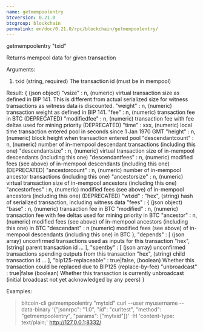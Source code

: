 ```yaml
---
name: getmempoolentry
btcversion: 0.21.0
btcgroup: blockchain
permalink: en/doc/0.21.0/rpc/blockchain/getmempoolentry/
---
```


getmempoolentry "txid"

Returns mempool data for given transaction

Arguments:
1. txid    (string, required) The transaction id (must be in mempool)

Result:
{                                       (json object)
  "vsize" : n,                          (numeric) virtual transaction size as defined in BIP 141. This is different from actual serialized size for witness transactions as witness data is discounted.
  "weight" : n,                         (numeric) transaction weight as defined in BIP 141.
  "fee" : n,                            (numeric) transaction fee in BTC (DEPRECATED)
  "modifiedfee" : n,                    (numeric) transaction fee with fee deltas used for mining priority (DEPRECATED)
  "time" : xxx,                         (numeric) local time transaction entered pool in seconds since 1 Jan 1970 GMT
  "height" : n,                         (numeric) block height when transaction entered pool
  "descendantcount" : n,                (numeric) number of in-mempool descendant transactions (including this one)
  "descendantsize" : n,                 (numeric) virtual transaction size of in-mempool descendants (including this one)
  "descendantfees" : n,                 (numeric) modified fees (see above) of in-mempool descendants (including this one) (DEPRECATED)
  "ancestorcount" : n,                  (numeric) number of in-mempool ancestor transactions (including this one)
  "ancestorsize" : n,                   (numeric) virtual transaction size of in-mempool ancestors (including this one)
  "ancestorfees" : n,                   (numeric) modified fees (see above) of in-mempool ancestors (including this one) (DEPRECATED)
  "wtxid" : "hex",                      (string) hash of serialized transaction, including witness data
  "fees" : {                            (json object)
    "base" : n,                         (numeric) transaction fee in BTC
    "modified" : n,                     (numeric) transaction fee with fee deltas used for mining priority in BTC
    "ancestor" : n,                     (numeric) modified fees (see above) of in-mempool ancestors (including this one) in BTC
    "descendant" : n                    (numeric) modified fees (see above) of in-mempool descendants (including this one) in BTC
  },
  "depends" : [                         (json array) unconfirmed transactions used as inputs for this transaction
    "hex",                              (string) parent transaction id
    ...
  ],
  "spentby" : [                         (json array) unconfirmed transactions spending outputs from this transaction
    "hex",                              (string) child transaction id
    ...
  ],
  "bip125-replaceable" : true|false,    (boolean) Whether this transaction could be replaced due to BIP125 (replace-by-fee)
  "unbroadcast" : true|false            (boolean) Whether this transaction is currently unbroadcast (initial broadcast not yet acknowledged by any peers)
}

Examples:
> bitcoin-cli getmempoolentry "mytxid"
> curl --user myusername --data-binary '{"jsonrpc": "1.0", "id": "curltest", "method": "getmempoolentry", "params": ["mytxid"]}' -H 'content-type: text/plain;' http://127.0.0.1:8332/


